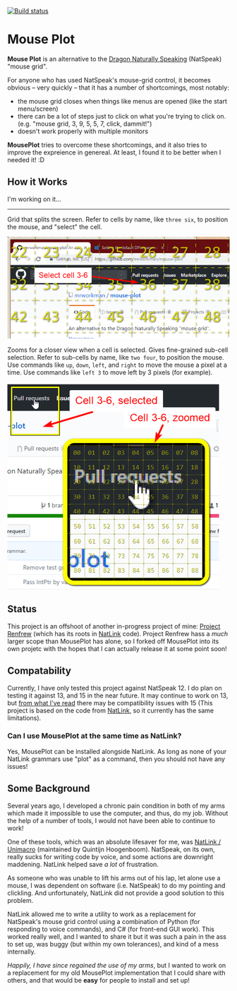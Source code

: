 [![Build status](https://ci.appveyor.com/api/projects/status/kpy76l8cla5xdhu3?svg=true)](https://ci.appveyor.com/project/mrworkman/mouse-plot)

# Mouse Plot

**Mouse Plot** is an alternative to the [Dragon Naturally Speaking](https://www.nuance.com/dragon.html) (NatSpeak) "mouse grid".

For anyone who has used NatSpeak's mouse-grid control, it becomes obvious &ndash; very quickly &ndash; that it has a number of shortcomings, most notably:

 * the mouse grid closes when things like menus are opened (like the start menu/screen)
 * there can be a lot of steps just to click on what you're trying to click on. (e.g. "mouse grid, 3, 9, 5, 5, 7, click, dammit!")
 * doesn't work properly with multiple monitors

**MousePlot** tries to overcome these shortcomings, and it also tries to improve the expreience in genereal. At least, I found it to be better when I needed it! :D

## How it Works

 I'm working on it...

 <hr />

 Grid that splits the screen. Refer to cells by name, like `three six`, to position the mouse, and "select" the cell.

 ![grid](images/grid.png)

 Zooms for a closer view when a cell is selected. Gives fine-grained sub-cell selection. Refer to sub-cells by name, like `two four`, to position the mouse. Use commands like `up`, `down`, `left`, and `right` to move the mouse a pixel at a time. Use commands like `left 3` to move left by 3 pixels (for example).

 ![zoomed](images/zoomed.png)

## Status

This project is an offshoot of another in-progress project of mine: [Project Renfrew](https://github.com/mrworkman/Project-Renfrew) (which has its roots in [NatLink](https://qh.antenna.nl/unimacro/) code). Project Renfrew hass a *much* larger scope than MousePlot has alone, so I forked off MousePlot into its own projetc with the hopes that I can actually release it at some point soon!

## Compatability

Currently, I have only tested this project against NatSpeak 12. I do plan on testing it against 13, and 15 in the near future. It may continue to work on  13, but [from what I've read](http://handsfreecoding.org/2018/02/24/dragon-15-now-works-with-natlink-and-dragonfly/) there may be compatibility issues with 15 (This project is based on the code from [NatLink](https://qh.antenna.nl/unimacro/), so it currently has the same limitations).

### Can I use MousePlot at the same time as NatLink?

Yes, MousePlot can be installed alongside NatLink. As long as none of your NatLink grammars use "plot" as a command, then you should not have any issues!

## Some Background

Several years ago, I developed a chronic pain condition in both of my arms which made it impossible to use the computer, and thus, do my job. Without the help of a number of tools, I would not have been able to continue to work!

One of these tools, which was an absolute lifesaver for me, was [NatLink / Unimacro](https://qh.antenna.nl/unimacro/) (maintained by Quintijn Hoogenboom). NatSpeak, on its own, really sucks for writing code by voice, and some actions are downright maddening. NatLink helped save *a lot* of frustration. 

As someone who was unable to lift his arms out of his lap, let alone use a mouse, I was dependent on software (i.e. NatSpeak) to do my pointing and clickling. And unfortunately, NatLink did not provide a good solution to this problem.

NatLink allowed me to write a utility to work as a replacement for NatSpeak's mouse grid control using a combination of Python (for responding to voice commands), and C# (for front-end GUI work). This worked really well, and I wanted to share it but it was such a pain in the ass to set up, was buggy (but within my own tolerances), and kind of a mess internally.

*Happily, I have since regained the use of my arms*, but I wanted to work on a replacement for my old MousePlot implementation that I could share with others, and that would be **easy** for people  to install and set up!

